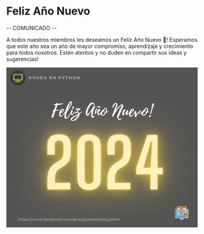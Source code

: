 # Feliz Año Nuevo

-- COMUNICADO --

A todos nuestros miembros les deseamos un Feliz Año Nuevo 🎉!
Esperamos que este año sea un año de mayor compromiso, aprendizaje y crecimiento para todos nosotros. Estén atentos y no duden en compartir sus ideas y sugerencias!

![happy new year](./assets/2024-01-01-happy_new_year_2024.png)
